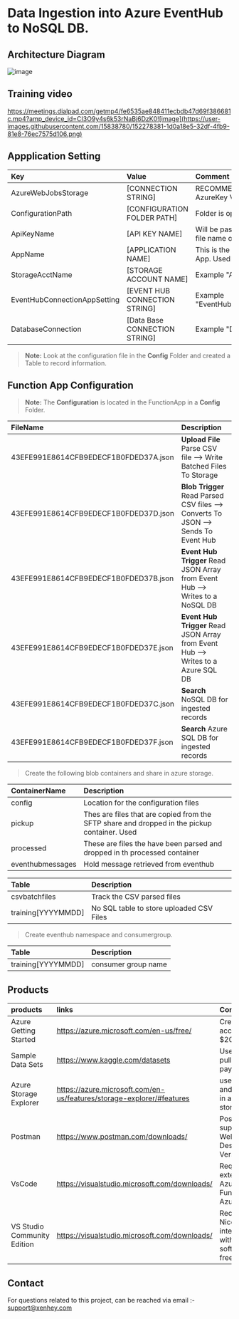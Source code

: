 # Data Ingestion into Azure EventHub to NoSQL DB.

## Architecture Diagram

![image](https://user-images.githubusercontent.com/15838780/152089372-b0b851eb-8da5-4e02-81f1-f8f784028940.png)

## Training video
https://meetings.dialpad.com/getmp4/fe6535ae848411ecbdb47d69f386681c.mp4?amp_device_id=CI3O9y4s6k53rNaBj6DzK0![image](https://user-images.githubusercontent.com/15838780/152278381-1d0a18e5-32df-4fb9-81e8-76ec7575d106.png)

## Appplication Setting 

|Key|Value | Comment|
|:----|:----|:----|
|AzureWebJobsStorage|[CONNECTION STRING]|RECOMMENDATION :  store in AzureKey Vault.|
|ConfigurationPath| [CONFIGURATION FOLDER PATH] |Folder is optional
|ApiKeyName|[API KEY NAME]|Will be passed in the header  :  the file name of the config.
|AppName| [APPLICATION NAME]| This is the name of the Function App. Used in log analytics|
|StorageAcctName|[STORAGE ACCOUNT NAME]|Example  "AzureWebJobsStorage"|
|EventHubConnectionAppSetting|[EVENT HUB CONNECTION STRING]|Example  "EventHubConnectionAppSetting"|
|DatabaseConnection|[Data Base CONNECTION STRING]|Example  "DatabaseConnection"|



> **Note:**  Look at the configuration file in the **Config** Folder and created a Table to record information.

## Function App  Configuration 

> **Note:** The **Configuration** is located in the  FunctionApp  in a **Config** Folder.

|FileName|Description|
|:----|:----|
|43EFE991E8614CFB9EDECF1B0FDED37A.json| **Upload File** Parse CSV file --> Write Batched Files To Storage|
|43EFE991E8614CFB9EDECF1B0FDED37D.json| **Blob Trigger** Read Parsed CSV files --> Converts To JSON --> Sends To Event Hub|
|43EFE991E8614CFB9EDECF1B0FDED37B.json| **Event Hub Trigger** Read JSON Array from Event Hub --> Writes to a NoSQL DB|
|43EFE991E8614CFB9EDECF1B0FDED37E.json| **Event Hub Trigger** Read JSON Array from Event Hub --> Writes to a Azure SQL DB|
|43EFE991E8614CFB9EDECF1B0FDED37C.json| **Search** NoSQL DB for ingested records|
|43EFE991E8614CFB9EDECF1B0FDED37F.json| **Search** Azure SQL DB for ingested records|

> Create the following blob containers and share in azure storage.

|ContainerName|Description|
|:----|:----|
|config|Location for the configuration files|
|pickup|Thes are files that are copied from the SFTP share and dropped in the pickup container. Used  |
|processed|These are files the have been parsed and dropped in th processed container|
|eventhubmessages|Hold message retrieved from eventhub |

|Table|Description|
|:----|:----|
|csvbatchfiles|Track the CSV parsed files|
|training[YYYYMMDD]|No SQL table to store uploaded CSV Files|


> Create eventhub namespace and consumergroup.


|Table|Description|
|:----|:----|
|training[YYYYMMDD]|consumer group name|



  
  
  ## Products

|products|links|Comments|
|:----|:----|:----|
|Azure Getting Started |https://azure.microsoft.com/en-us/free/| Create free account + $200 in Credit|
|Sample Data Sets|https://www.kaggle.com/datasets| Useful site for pulling sample payload|
|Azure Storage Explorer|https://azure.microsoft.com/en-us/features/storage-explorer/#features|useful view and query data in azure table storage|
|Postman|https://www.postman.com/downloads/|Postman supports the Web or Desktop Version|
|VsCode| https://visualstudio.microsoft.com/downloads/ |  Required extensions. Azure Functions, Azure Account
|VS Studio Community Edition |https://visualstudio.microsoft.com/downloads/| Recommended. Nice intergration with Azure. software is free.

  
  
  ## Contact
  
For questions related to this project, can be reached via email :- support@xenhey.com
